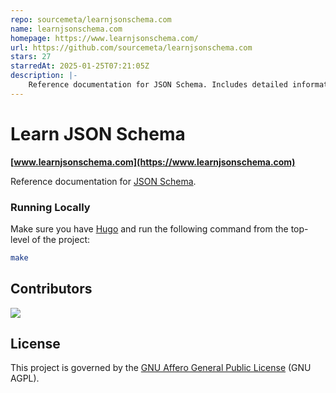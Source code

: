 ```yaml
---
repo: sourcemeta/learnjsonschema.com
name: learnjsonschema.com
homepage: https://www.learnjsonschema.com/
url: https://github.com/sourcemeta/learnjsonschema.com
stars: 27
starredAt: 2025-01-25T07:21:05Z
description: |-
    Reference documentation for JSON Schema. Includes detailed information about each keyword and vocabulary, alongside examples
---
```


Learn JSON Schema
=================

**[www.learnjsonschema.com](https://www.learnjsonschema.com)**

Reference documentation for [JSON Schema](https://json-schema.org).

### Running Locally

Make sure you have [Hugo](https://gohugo.io) and run the following command from
the top-level of the project:

```sh
make
```

Contributors
------------

<a href="https://github.com/sourcemeta/learnjsonschema.com/graphs/contributors">
  <img src="https://contrib.rocks/image?repo=sourcemeta/learnjsonschema.com" />
</a>

License
-------

This project is governed by the [GNU Affero General Public License](./LICENSE)
(GNU AGPL).

